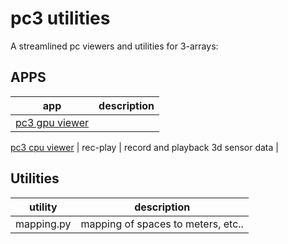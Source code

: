 # pc3 utilities

A streamlined pc viewers and utilities for 3-arrays:

## APPS 
| app      | description  | 
| ------------ | ------------ |
|[pc3 gpu viewer](./docs/readme_pc3_gpu.md)|
[pc3 cpu viewer](./docs/readme_pc3_cpu.md)
| rec-play      | record and playback 3d sensor data |


## Utilities
| utility      | description  | 
| ------------ | ------------ |
| mapping.py | mapping of spaces to meters, etc.. |

